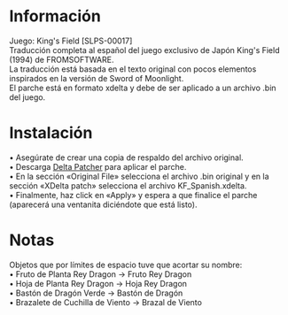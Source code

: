 # Información
Juego: King's Field [SLPS-00017] \
Traducción completa al español del juego exclusivo de Japón King's Field (1994) de FROMSOFTWARE. \
La traducción está basada en el texto original con pocos elementos inspirados en la versión de Sword of Moonlight. \
El parche está en formato xdelta y debe de ser aplicado a un archivo .bin del juego.
# Instalación
• Asegúrate de crear una copia de respaldo del archivo original. \
• Descarga [Delta Patcher](https://github.com/marco-calautti/DeltaPatcher)﻿﻿ para aplicar el parche. \
• En la sección «Original File» selecciona el archivo .bin original y en la sección «XDelta patch» selecciona el archivo KF_Spanish.xdelta.  \
• Finalmente, haz click en «Apply» y espera a que finalice el parche (aparecerá una ventanita diciéndote que está listo).
# Notas
Objetos que por límites de espacio tuve que acortar su nombre: \
• Fruto de Planta Rey Dragon → Fruto Rey Dragon \
• Hoja de Planta Rey Dragon → Hoja Rey Dragon \
• Bastón de Dragón Verde → Bastón de Dragón \
• Brazalete de Cuchilla de Viento → Brazal de Viento
